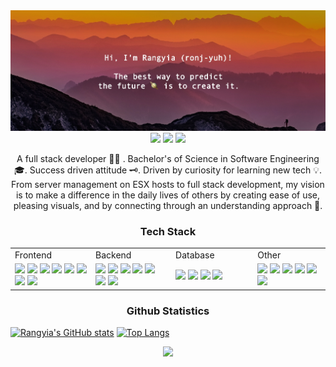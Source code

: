 <!-- Profile Overview -->
<div align="center">
    <img src="https://github.com/rangyia/rangyia/blob/main/img/img-cover-01.jpg" />
</div>

<!-- Badges -->
<div align="center">
    <img src="https://badges.pufler.dev/visits/rangyia/profile"/> 
    <img src="https://badges.pufler.dev/repos/rangyia"/>
    <img src="https://badges.pufler.dev/commits/monthly/rangyia" />
</div>

<!-- Profile Overview -->
<div align="center">
    <p align="center">
    A full stack developer 🧑‍💻 . Bachelor's of Science in Software Engineering 🎓. Success driven attitude 🗝️. Driven by curiosity for learning new tech 💡. From server management on ESX hosts to full stack development, my vision is to make a difference in the daily lives of others by creating ease of use, pleasing visuals, and by connecting through an understanding approach 🚀.
    </p>
</div>

<!-- Section 1 -->
<div>
    <h3 align="center">Tech Stack</h3>
    <table align="center">
        <tr>
            <td>Frontend</td>
            <td>Backend</td>
            <td>Database</td>
            <td>Other</td>
        </tr>
        <tr>
            <!-- Frontend -->
            <td width="200">
                <img src="https://img.shields.io/badge/typescript-%23007ACC.svg?style=for-the-badge&logo=typescript&logoColor=white"/>
                <img src="https://img.shields.io/badge/-React-black?style=flat-square&logo=react"/>
                <img src="https://img.shields.io/badge/react_native-%2320232a.svg?style=for-the-badge&logo=react&logoColor=%2361DAFB"/>
                <img src="https://img.shields.io/badge/less-2B4C80?style=for-the-badge&logo=less&logoColor=white)"/>
                <img src="https://img.shields.io/badge/redux-%23593d88.svg?style=for-the-badge&logo=redux&logoColor=white"/>
                <img src="https://img.shields.io/badge/-ApolloGraphQL-311C87?style=for-the-badge&logo=apollo-graphql"/>
                <img src="https://img.shields.io/badge/-AntDesign-%230170FE?style=for-the-badge&logo=ant-design&logoColor=white"/>
                <img src="https://img.shields.io/badge/styled--components-DB7093?style=for-the-badge&logo=styled-components&logoColor=white"/>
            </td>
            <!-- Backend -->
            <td width="200">
                <img src="https://img.shields.io/badge/typescript-%23007ACC.svg?style=for-the-badge&logo=typescript&logoColor=white"/>
                <img src="https://img.shields.io/badge/node.js-6DA55F?style=for-the-badge&logo=node.js&logoColor=white"/>
                <img src="https://img.shields.io/badge/-ApolloGraphQL-311C87?style=for-the-badge&logo=apollo-graphql"/>
                <img src="https://img.shields.io/badge/express.js-%23404d59.svg?style=for-the-badge&logo=express&logoColor=%2361DAFB"/>
                <img src="https://img.shields.io/badge/fastify-%23000000.svg?style=for-the-badge&logo=fastify&logoColor=white"/>
                <img src="https://img.shields.io/badge/DJANGO-REST-ff1709?style=for-the-badge&logo=django&logoColor=white&color=ff1709&labelColor=gray"/>
                <img src="https://img.shields.io/badge/python-3670A0?style=for-the-badge&logo=python&logoColor=ffdd54"/>
            </td>
            <!-- Database -->
            <td width="200">
                <img src="https://img.shields.io/badge/Microsoft%20SQL%20Sever-CC2927?style=for-the-badge&logo=microsoft%20sql%20server&logoColor=white"/>
                <img src="https://img.shields.io/badge/postgres-%23316192.svg?style=for-the-badge&logo=postgresql&logoColor=white"/>
                <img src="https://img.shields.io/badge/MongoDB-%234ea94b.svg?style=for-the-badge&logo=mongodb&logoColor=white"/>
                <img src="https://img.shields.io/badge/sqlite-%2307405e.svg?style=for-the-badge&logo=sqlite&logoColor=white"/>
            </td>
            <!-- Other -->
            <td width="200">
                <img src="https://img.shields.io/badge/-jest-%23C21325?style=for-the-badge&logo=jest&logoColor=white"/>
                <img src="https://img.shields.io/badge/-TestingLibrary-%23E33332?style=for-the-badge&logo=testing-library&logoColor=white"/>
                <img src="https://img.shields.io/badge/-Storybook-FF4785?style=for-the-badge&logo=storybook&logoColor=white"/>
                <img src="https://img.shields.io/badge/github-%23121011.svg?style=for-the-badge&logo=github&logoColor=white"/>
                <img src="https://img.shields.io/badge/gitlab-%23181717.svg?style=for-the-badge&logo=gitlab&logoColor=white"/>
                <img src="https://img.shields.io/badge/heroku-%23430098.svg?style=for-the-badge&logo=heroku&logoColor=white"/>
            </td>
        </tr>
    </table>
</div>

<!-- Stats Overview -->
<div align="center">
    <h3 align="center">Github Statistics</h3>
</div>

[![Rangyia's GitHub stats](https://github-readme-stats.vercel.app/api?username=rangyia&show_icons=true&theme=dracula)](https://github.com/anuraghazra/github-readme-stats) [![Top Langs](https://github-readme-stats.vercel.app/api/top-langs/?username=rangyia&show_icons=true&theme=dracula&hide=HTML,GLSL,CSS,SASS)](https://github.com/anuraghazra/github-readme-stats)

<p align = "center">
    <img src="https://activity-graph.herokuapp.com/graph?username=rangyia&theme=dracula">
</p> 

